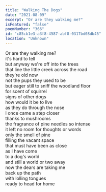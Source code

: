 ```yaml
---
title: "Walking The Dogs"
date: "2021-08-09"
excerpt: "Or are they walking me?"
isFeatured: "false"
poemNumber: "366"
id: "c85cb1e3-a3f8-4587-abf8-0317bd08db45"
location: "Unknown"
---
```


Or are they walking me?  
it's hard to tell  
but anyway we're off into the trees  
that line the little creek across the road  
they're old now  
not the pups they used to be  
but eager still to sniff the woodland floor  
for scent of squirrel  
signs of other dogs  
how would it be to live  
as they do through the nose  
I once came a step closer  
thanks to mushrooms  
the fragrance of pine needles so intense  
it left no room for thoughts or words  
only the smell of pine  
filling the vacant space  
that must have been as close  
as I have come  
to a dog's world  
and still a world or two away  
now the dears are taking me  
back up the path  
with lolling tongues  
ready to head for home
